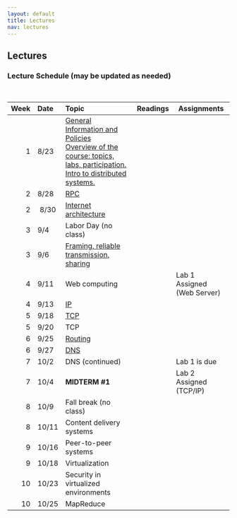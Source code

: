 ```yaml
---
layout: default
title: Lectures
nav: lectures
---
```


## Lectures

<h3 id="toc_2">Lecture Schedule (may be updated as needed)</h3>
<br>
<table>
<thead>
<tr>
<th align="right">Week</th>
<th align="left">Date</th>
<th align="left">Topic</th>
<th>Readings</th>
<th>Assignments</th>
</tr>
</thead>
<tbody>

<tr>
<td align="right">1</td>
<td align="left">8/23</td>
<td align="left">
    <a href="https://pages.github.coecis.cornell.edu/cs5450/website/lectures/0-intro.pdf">
        General Information and Policies
    </a>
    <br>
    <a href="https://pages.github.coecis.cornell.edu/cs5450/website/lectures/1-ds-intro.pdf">
        Overview of the course: topics, labs, participation.  Intro to distributed systems.
    </a>
</td>
<td></td>
</tr>

<tr>
<td align="right">2</td>
<td align="left">8/28</td>
<td align="left">
    <a href="https://pages.github.coecis.cornell.edu/cs5450/website/lectures/2-rpc.pdf">
        RPC
    </a>
</td>
<td></td>
</tr>

<tr>
<td align="right">2</td>
<td align="center">8/30</td>
<td align="left">
    <a href="https://pages.github.coecis.cornell.edu/cs5450/website/lectures/3-CS5450-InternetArch-013017-Final 2.pdf">
        Internet architecture
    </a>
</td>
<td></td>
</tr>

<tr>
<td align="right">3</td>
<td align="left">9/4</td>
<td align="left">Labor Day (no class)</td>
<td></td>
</tr>

<tr>
<td align="right">3</td>
<td align="left">9/6</td>
<td align="left">
    <a href="https://pages.github.coecis.cornell.edu/cs5450/website/lectures/4-CS5450-LinkMAC-2-11-17 Version.pdf">
        Framing, reliable transmission, sharing
    </a>
</td>
<td></td>
</tr>

<tr>
<td align="right">4</td>
<td align="left">9/11</td>
<td align="left">Web computing</td>
<td></td>
<td>Lab 1 Assigned (Web Server)</td>
</tr>

<tr>
<td align="right">4</td>
<td align="left">9/13</td>
<td align="left">
    <a href="https://pages.github.coecis.cornell.edu/cs5450/website/lectures/5-CS5450-IP.pdf">
        IP
    </a>
</td>
<td></td>
</tr>

<tr>
<td align="right">5</td>
<td align="left">9/18</td>
<td align="left">
    <a href="https://pages.github.coecis.cornell.edu/cs5450/website/lectures/6-CS5450-TCP.pdf">
    TCP
    </a>
</td>
<td></td>
</tr>

<tr>
<td align="right">5</td>
<td align="left">9/20</td>
<td align="left">TCP</td>
<td></td>
</tr>

<tr>
<td align="right">6</td>
<td align="left">9/25</td>
<td align="left">
    <a href="https://pages.github.coecis.cornell.edu/cs5450/website/lectures/7-bgp.pdf">
    Routing
    </a>
</td>
<td></td>
</tr>

<tr>
<td align="right">6</td>
<td align="left">9/27</td>
<td align="left">
    <a href="https://pages.github.coecis.cornell.edu/cs5450/website/lectures/8-dns.pdf">
    DNS
    </a>
</td>
<td></td>
</tr>

<tr>
<td align="right">7</td>
<td align="left">10/2</td>
<td align="left">DNS (continued)</td>
<td></td>
<td>Lab 1 is due</td>
</tr>

<tr>
<td align="right">7</td>
<td align="left">10/4</td>
<td align="left"><strong>MIDTERM #1</strong></td>
<td></td>
<td>Lab 2 Assigned (TCP/IP)</td>
</tr>

<tr>
<td align="right">8</td>
<td align="left">10/9</td>
<td align="left">Fall break (no class)</td>
<td></td>
</tr>

<tr>
<td align="right">8</td>
<td align="left">10/11</td>
<td align="left">Content delivery systems</td>
<td></td>
</tr>

<tr>
<td align="right">9</td>
<td align="left">10/16</td>
<td align="left">Peer-to-peer systems</td>
<td></td>
</tr>

<tr>
<td align="right">9</td>
<td align="left">10/18</td>
<td align="left">Virtualization</td>
<td></td>
</tr>

<tr>
<td align="right">10</td>
<td align="left">10/23</td>
<td align="left">Security in virtualized environments</td>
<td></td>
</tr>

<tr>
<td align="right">10</td>
<td align="left">10/25</td>
<td align="left">MapReduce</td>
<td></td>
</tr>

<!--

<tr>
<td align="center">12</td>
<td align="center">4/10</td>
<td align="left">Cloud Computing </td>
<td><a href="{{ site.url }}/lectures/cloud_1.pdf">notes</a></td>
<td></td>
</tr>

<tr>
<td align="center">12</td>
<td align="center">4/12</td>
<td align="left">Cloud Computing </td>
<td><a href="{{ site.url }}/lectures/cloud_2.pdf">notes</a></td>
<td>Lab 3 Due</td>
</tr>


<tr>
<td align="center">13</td>
<td align="center">4/17</td>
<td align="left">Cloud Computing </td>
<td><a href="{{ site.url }}/lectures/cloud_3.pdf">notes</a></td>
<td></td>
</tr>

<tr>
<td align="center">13</td>
<td align="center">4/19</td>
<td align="left"><strong>MIDTERM 2</strong></td>
<td></td>
<td></td>
</tr>


<tr>
<td align="center">14</td>
<td align="center">4/24</td>
<td align="left">Authentication</td>
<td><a href="{{ site.url }}/lectures/authentication.pdf">notes</a></td>
<td>Lab 4 Assigned (Authentication, Mobile)</td>
</tr>

<tr>
<td align="center">14</td>
<td align="center">4/26</td>
<td align="left">Mobile OS</td>
<td><a href="{{ site.url }}/lectures/android.pdf">notes</a></td>
<td></td>
</tr>


<tr>
<td align="center">15</td>
<td align="center">5/1</td>
<td align="left">Advanced Topics 1</td>
<td></td>
<td></td>
</tr>

<tr>
<td align="center">15</td>
<td align="center">5/3</td>
<td align="left">Advanced Topics 2: Bitcoin</td>
<td></td>
<td></td>
</tr>


<tr>
<td align="center">16</td>
<td align="center">5/8</td>
<td align="left">Advanced Topics 3:
Anonymity networks</td>
<td></td>
<td>Lab 4 Final Due</td>
</tr>

<tr>
<td align="center">16</td>
<td align="center">5/10</td>
<td align="left">Student presentations</td>
<td></td>
<td></td>
</tr>
-->

</tbody>
</table>
